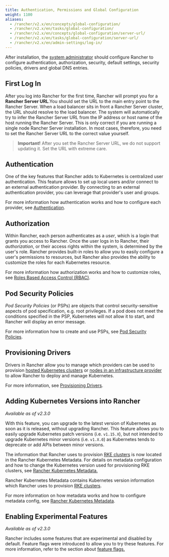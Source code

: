 ```yaml
---
title: Authentication, Permissions and Global Configuration
weight: 1100
aliases:
  - /rancher/v2.x/en/concepts/global-configuration/
  - /rancher/v2.x/en/tasks/global-configuration/
  - /rancher/v2.x/en/concepts/global-configuration/server-url/
  - /rancher/v2.x/en/tasks/global-configuration/server-url/
  - /rancher/v2.x/en/admin-settings/log-in/
---
```


After installation, the [system administrator]({{<baseurl>}}/rancher/v2.x/en/admin-settings/rbac/global-permissions/) should configure Rancher to configure authentication, authorization, security, default settings, security policies, drivers and global DNS entries.

## First Log In

After you log into Rancher for the first time, Rancher will prompt you for a **Rancher Server URL**.You should set the URL to the main entry point to the Rancher Server. When a load balancer sits in front a Rancher Server cluster, the URL should resolve to the load balancer. The system will automatically try to infer the Rancher Server URL from the IP address or host name of the host running the Rancher Server. This is only correct if you are running a single node Rancher Server installation. In most cases, therefore, you need to set the Rancher Server URL to the correct value yourself.

>**Important!** After you set the Rancher Server URL, we do not support updating it. Set the URL with extreme care.

## Authentication

One of the key features that Rancher adds to Kubernetes is centralized user authentication. This feature allows to set up local users and/or connect to an external authentication provider. By connecting to an external authentication provider, you can leverage that provider's user and groups.

For more information how authentication works and how to configure each provider, see [Authentication]({{<baseurl>}}/rancher/v2.x/en/admin-settings/authentication/).

## Authorization

Within Rancher, each person authenticates as a _user_, which is a login that grants you access to Rancher. Once the user logs in to Rancher, their _authorization_, or their access rights within the system, is determined by the user's role. Rancher provides built-in roles to allow you to easily configure a user's permissions to resources, but Rancher also provides the ability to customize the roles for each Kubernetes resource.

For more information how authorization works and how to customize roles, see [Roles Based Access Control (RBAC)]({{<baseurl>}}/rancher/v2.x/en/admin-settings/rbac/).

## Pod Security Policies

_Pod Security Policies_ (or PSPs) are objects that control security-sensitive aspects of pod specification, e.g. root privileges. If a pod does not meet the conditions specified in the PSP, Kubernetes will not allow it to start, and Rancher will display an error message.

For more information how to create and use PSPs, see [Pod Security Policies]({{<baseurl>}}/rancher/v2.x/en/admin-settings/pod-security-policies/).

## Provisioning Drivers

Drivers in Rancher allow you to manage which providers can be used to provision [hosted Kubernetes clusters]({{<baseurl>}}/rancher/v2.x/en/cluster-provisioning/hosted-kubernetes-clusters/) or [nodes in an infrastructure provider]({{<baseurl>}}/rancher/v2.x/en/cluster-provisioning/rke-clusters/node-pools/) to allow Rancher to deploy and manage Kubernetes.

For more information, see [Provisioning Drivers]({{<baseurl>}}/rancher/v2.x/en/admin-settings/drivers/).

## Adding Kubernetes Versions into Rancher

_Available as of v2.3.0_

With this feature, you can upgrade to the latest version of Kubernetes as soon as it is released, without upgrading Rancher. This feature allows you to easily upgrade Kubernetes patch versions (i.e. `v1.15.X`), but not intended to upgrade Kubernetes minor versions (i.e. `v1.X.0`) as Kubernetes tends to deprecate or add APIs between minor versions.

The information that Rancher uses to provision [RKE clusters]({{<baseurl>}}/rancher/v2.x/en/cluster-provisioning/rke-clusters/) is now located in the Rancher Kubernetes Metadata. For details on metadata configuration and how to change the Kubernetes version used for provisioning RKE clusters, see [Rancher Kubernetes Metadata.]({{<baseurl>}}/rancher/v2.x/en/admin-settings/k8s-metadata/)

Rancher Kubernetes Metadata contains Kubernetes version information which Rancher uses to provision [RKE clusters]({{<baseurl>}}/rancher/v2.x/en/cluster-provisioning/rke-clusters/).

For more information on how metadata works and how to configure metadata config, see [Rancher Kubernetes Metadata]({{<baseurl>}}/rancher/v2.x/en/admin-settings/k8s-metadata/).

## Enabling Experimental Features

_Available as of v2.3.0_

Rancher includes some features that are experimental and disabled by default. Feature flags were introduced to allow you to try these features. For more information, refer to the section about [feature flags.]({{<baseurl>}}/rancher/v2.x/en/admin-settings/feature-flags/)
